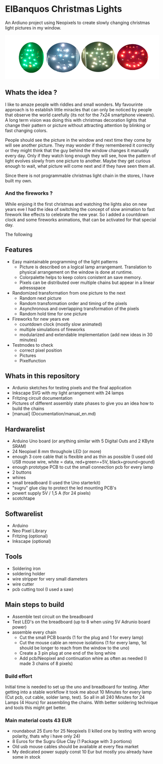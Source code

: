 # ElBanquos Christmas Lights
An Ardiuno project using Neopixels to create slowly changing christmas light pictures in my window.

![demo_ensemble](https://raw.githubusercontent.com/mattywausb/ElBanquos_ChristmasLight/master/Documentation/demo_pictures/ensemble.png
      "some Impressions")

## Whats the idea ?
I like to amaze people with riddles and small wonders. My favourinte approach is to establish little miracles that can only be noticed by people that observe the world carefully (its not for the 7x24 smartphone viewers). A long term vision was doing this with christmas decoration lights that change their pattern or picture without attracting attention by blinking or fast changing colors.

People should see the picture in the window and next time they come by will see another picture. They may wonder if they remembered it correctly or they might think that the guy behind the window changes it manually every day.  Only if they watch long enough they will see, how the pattern of light evolves slowly from one picture to another. Maybe they get curious enough to wait, what picture will come next and if they have seen them all.

Since there is not programmable christmas light chain in the stores, I have built my own.

### And the fireworks ?
While enjoing it the first christmas and watching the lights also on new years eve I had the idea of switching the concept of slow animation to fast firework like effects to celebrate the new year. So I added a countdown clock and some fireworks animations, that can be activated for that special day.

The following 
## Features
* Easy maintainable programming of the light patterns
  * Picture is described on a logical lamp arrangemant. Translation to physical arrangement on the window is done at runtime.
  * Colorpalette helps to keep colors conistent an save memory.
  * Pixels can be distributed over multiple chains but appear in a linear adressspace
* Randomized transformation from one picture to the next
  * Random next picture
  * Random transformation order and timing of the pixels
  * Asynchronous and overlapping transformation of the pixels
  * Random hold time for one picture
* Fireworks for new years eve
  * countdown clock (mostly slow animated)
  * multiple simulations of fireworks
  * modularized and extendable implementation (add new ideas in 30 minutes)
* Testmodes to check 
  * correct pixel position
  * Pictures
  * Pixelfunction

## Whats in this repository
* Ardunio sketches for testing pixels and the final application
* Inkscape SVG with my light arrangement with 24 lamps 
* Fritzing circuit documentation
* Pictures of different assembly state phases to give you an idea how to build the chains
* [manual] (Documentation/manual_en.md) 

## Hardwarelist
* Arduino Uno board (or anything similar with 5 Digital Outs and 2 KByte SRAM)
* 24 Neopixel 8 mm throughole LED (or more)
* enough 3 core cable that is flexible and as thin as possible (I used old USB mouse wire, white = data, red+green=+5V, black+ground=gound)
* enough prototype PCB to cut the small connection pcb for every lamp
* 2 buttons
* whires 
* small breadboard (I used the Uno starterkit)
* "sugru" glue clay to protect the led mounting PCB's
* powert supply 5V / 1,5 A (for 24 pixels)
* scotchtape

## Softwarelist
* Arduino 
* Neo Pixel Library
* Fritzing (optional)
* Inkscape (optional)

## Tools
* Soldering iron 
* soldering holder
* wire stripper for very small diameters
* wire cutter
* pcb cutting tool (I used a saw)

## Main steps to build
* Assemble test circuit on the breadboard
* Test LED's on the breadboard (up to 8 when using 5V Adrunio board power)
* assemble every chain
  * Cut the small PCB boards (1 for the plug and 1 for every lamp)
  * Cut the mouse cable an remove isolations (1 for every lamp, 1st should be longer to reach from the window to the uno)
  * Create a 3 pin plug at one end of the long whire
  * Add pcb/Neopixel and continuation whire as often as needed (I made 3 chains of 8 pixels)
### Build effort
Initial time is needed to set up the uno and breadboard for testing.
After getting into a stable workflow it took me about 10 Minutes for every lamp (Cut pcb, cut cable, solder lamp, test). So all in all 240 Minutes for 24 Lamps (4 Hours) for assembling the chains. With better soldering technique and tools this might get better.

### Main material costs 43 EUR
* roundabout 25 Euro for 25 Neopixels (I killed one by testing with wrong polarity, thats why i have only 24)
* 8 Euros for the Sugru Glue Clay (1 Package with 3 portions)
* Old usb mouse cables should be available at every flea market
* My dedicated power supply const 10 Eur but mostly you already have some in stock


